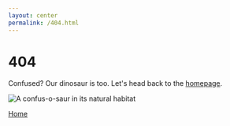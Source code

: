 ```yaml
---
layout: center
permalink: /404.html
---
```


# 404

Confused? Our dinosaur is too. Let's head back to the <a href="{{ site.baseurl}}/" >homepage</a>.

![A confus-o-saur in its natural habitat](https://raw.githubusercontent.com/hackclub/dinosaurs/68ccf2b66be441748ee0639df01deb3ea354cfc7/club_dinosaur.png)

<div class="mt3">
  <a href="{{ site.baseurl }}/" class="button button-blue button-big">Home</a>
</div>
